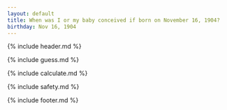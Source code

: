 ```yaml
---
layout: default
title: When was I or my baby conceived if born on November 16, 1904?
birthday: Nov 16, 1904
---
```


{% include header.md %}

{% include guess.md %}

{% include calculate.md %}

{% include safety.md %}

{% include footer.md %}



